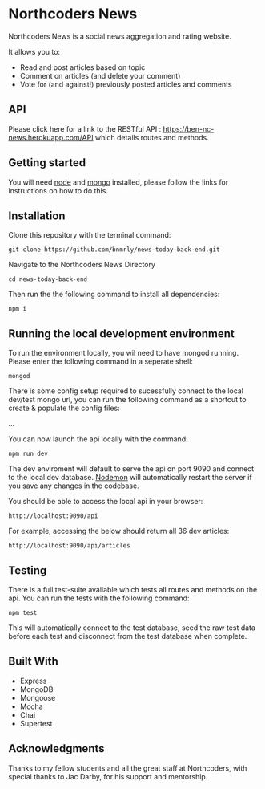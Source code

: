 # Northcoders News

Northcoders News is a social news aggregation and rating website.

It allows you to:

- Read and post articles based on topic
- Comment on articles (and delete your comment)
- Vote for (and against!) previously posted articles and comments

## API

Please click here for a link to the RESTful API : https://ben-nc-news.herokuapp.com/API which details routes and methods.

## Getting started

You will need [node](https://nodejs.org/en/) and [mongo](https://docs.mongodb.com/manual/installation/) installed, please follow the links for instructions on how to do this.

## Installation

Clone this repository with the terminal command:

```
git clone https://github.com/bnmrly/news-today-back-end.git
```

Navigate to the Northcoders News Directory

```
cd news-today-back-end
```

Then run the the following command to install all dependencies:

```
npm i
```

## Running the local development environment

To run the environment locally, you wil need to have mongod running. Please enter the following command in a seperate shell:

```
mongod
```

There is some config setup required to sucessfully connect to the local dev/test mongo url, you can run the following command as a shortcut to create & populate the config files:

...

You can now launch the api locally with the command:

```
npm run dev
```

The dev enviroment will default to serve the api on port 9090 and connect to the local dev database. [Nodemon](https://nodemon.io/) will automatically restart the server if you save any changes in the codebase.

You should be able to access the local api in your browser:

```
http://localhost:9090/api
```

For example, accessing the below should return all 36 dev articles:

```
http://localhost:9090/api/articles
```

## Testing

There is a full test-suite available which tests all routes and methods on the api. You can run the tests with the following command:

```
npm test
```

This will automatically connect to the test database, seed the raw test data before each test and disconnect from the test database when complete.

## Built With

- Express
- MongoDB
- Mongoose
- Mocha
- Chai
- Supertest

## Acknowledgments

Thanks to my fellow students and all the great staff at Northcoders, with special thanks to Jac Darby, for his support and mentorship.
